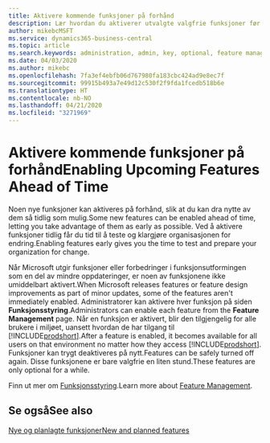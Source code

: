```yaml
---
title: Aktivere kommende funksjoner på forhånd
description: Lær hvordan du aktiverer utvalgte valgfrie funksjoner før de blir obligatoriske.
author: mikebcMSFT
ms.service: dynamics365-business-central
ms.topic: article
ms.search.keywords: administration, admin, key, optional, feature management, early access, preview
ms.date: 04/03/2020
ms.author: mikebc
ms.openlocfilehash: 7fa3ef4ebfb06d767980fa183cbc424ad9e8ec7f
ms.sourcegitcommit: 99915b493a7e49d12c530f2f9fda1fcedb518b6e
ms.translationtype: HT
ms.contentlocale: nb-NO
ms.lasthandoff: 04/21/2020
ms.locfileid: "3271969"
---
```

# <a name="enabling-upcoming-features-ahead-of-time"></a><span data-ttu-id="8f95c-103">Aktivere kommende funksjoner på forhånd</span><span class="sxs-lookup"><span data-stu-id="8f95c-103">Enabling Upcoming Features Ahead of Time</span></span>

<span data-ttu-id="8f95c-104">Noen nye funksjoner kan aktiveres på forhånd, slik at du kan dra nytte av dem så tidlig som mulig.</span><span class="sxs-lookup"><span data-stu-id="8f95c-104">Some new features can be enabled ahead of time, letting you take advantage of them as early as possible.</span></span> <span data-ttu-id="8f95c-105">Ved å aktivere funksjoner tidlig får du tid til å teste og klargjøre organisasjonen for endring.</span><span class="sxs-lookup"><span data-stu-id="8f95c-105">Enabling features early gives you the time to test and prepare your organization for change.</span></span>

<span data-ttu-id="8f95c-106">Når Microsoft utgir funksjoner eller forbedringer i funksjonsutformingen som en del av mindre oppdateringer, er noen av funksjonene ikke umiddelbart aktivert.</span><span class="sxs-lookup"><span data-stu-id="8f95c-106">When Microsoft releases features or feature design improvements as part of minor updates, some of the features aren't immediately enabled.</span></span> <span data-ttu-id="8f95c-107">Administratorer kan aktivere hver funksjon på siden **Funksjonsstyring**.</span><span class="sxs-lookup"><span data-stu-id="8f95c-107">Administrators can enable each feature from the **Feature Management** page.</span></span> <span data-ttu-id="8f95c-108">Når en funksjon er aktivert, blir den tilgjengelig for alle brukere i miljøet, uansett hvordan de har tilgang til [!INCLUDE[prodshort](includes/prodshort.md)].</span><span class="sxs-lookup"><span data-stu-id="8f95c-108">After a feature is enabled, it becomes available for all users on that environment no matter how they access [!INCLUDE[prodshort](includes/prodshort.md)].</span></span> <span data-ttu-id="8f95c-109">Funksjoner kan trygt deaktiveres på nytt.</span><span class="sxs-lookup"><span data-stu-id="8f95c-109">Features can be safely turned off again.</span></span> <span data-ttu-id="8f95c-110">Disse funksjonene er bare valgfrie en liten stund.</span><span class="sxs-lookup"><span data-stu-id="8f95c-110">These features are only optional for a while.</span></span>

<span data-ttu-id="8f95c-111">Finn ut mer om [Funksjonsstyring](/dynamics365/business-central/dev-itpro/administration/feature-management).</span><span class="sxs-lookup"><span data-stu-id="8f95c-111">Learn more about [Feature Management](/dynamics365/business-central/dev-itpro/administration/feature-management).</span></span>  

## <a name="see-also"></a><span data-ttu-id="8f95c-112">Se også</span><span class="sxs-lookup"><span data-stu-id="8f95c-112">See also</span></span>

[<span data-ttu-id="8f95c-113">Nye og planlagte funksjoner</span><span class="sxs-lookup"><span data-stu-id="8f95c-113">New and planned features</span></span>](https://aka.ms/Dynamics365ReleasePlan)  
